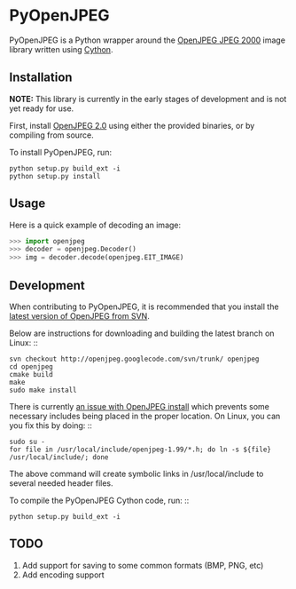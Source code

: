 PyOpenJPEG
==========

PyOpenJPEG is a Python wrapper around the [OpenJPEG ](www.openjpeg.org) 
[JPEG 2000](http://www.jpeg.org/jpeg2000/) image library written using 
[Cython](http://www.cython.org/).

Installation
------------

**NOTE:** This library is currently in the early stages of development and is
not yet ready for use. 

First, install [OpenJPEG 2.0](http://www.openjpeg.org/index.php?menu=download)
using either the provided binaries, or by compiling from source. 

To install PyOpenJPEG, run:

    python setup.py build_ext -i
    python setup.py install

Usage
-----

Here is a quick example of decoding an image:

```python
>>> import openjpeg
>>> decoder = openjpeg.Decoder()
>>> img = decoder.decode(openjpeg.EIT_IMAGE)
```

Development
-----------
When contributing to PyOpenJPEG, it is recommended that you install the [latest
version of OpenJPEG from SVN](http://code.google.com/p/openjpeg/source/checkout).

Below are instructions for downloading and building the latest branch on Linux: ::

    svn checkout http://openjpeg.googlecode.com/svn/trunk/ openjpeg
    cd openjpeg
    cmake build
    make
    sudo make install
 
There is currently [an issue with OpenJPEG install](https://groups.google.com/forum/?fromgroups#!topic/openjpeg/YllZliu6Vo4)
which prevents some necessary includes being placed in the proper location. 
On Linux, you can you fix this by doing: ::

    sudo su -
    for file in /usr/local/include/openjpeg-1.99/*.h; do ln -s ${file} /usr/local/include/; done

The above command will create symbolic links in /usr/local/include to several 
needed header files.

To compile the PyOpenJPEG Cython code, run: ::

    python setup.py build_ext -i

TODO
----
1. Add support for saving to some common formats (BMP, PNG, etc)
2. Add encoding support
